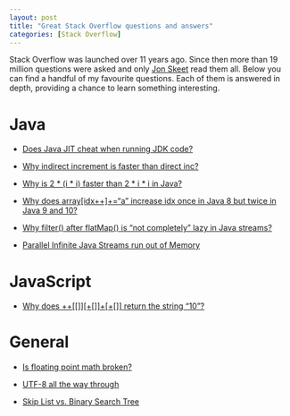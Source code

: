 ```yaml
---
layout: post
title: "Great Stack Overflow questions and answers"
categories: [Stack Overflow]
---
```


Stack Overflow was launched over 11 years ago. Since then more than 19 million questions were asked and only 
[Jon Skeet](https://stackoverflow.com/users/22656/jon-skeet) read them all. Below you can find a handful of 
my favourite questions. Each of them is answered in depth, providing a chance to learn something interesting.


# Java

- [Does Java JIT cheat when running JDK code?](https://stackoverflow.com/q/45912510/1602555)

- [Why indirect increment is faster than direct inc?](https://stackoverflow.com/q/31462514/1602555)

- [Why is 2 * (i * i) faster than 2 * i * i in Java?](https://stackoverflow.com/q/53452713/1602555)

- [Why does array[idx++]+=“a” increase idx once in Java 8 but twice in Java 9 and 10?](https://stackoverflow.com/q/50683786/1602555)

- [Why filter() after flatMap() is “not completely” lazy in Java streams?](https://stackoverflow.com/q/29229373/1602555)

- [Parallel Infinite Java Streams run out of Memory](https://stackoverflow.com/q/60002462/1602555)


# JavaScript

- [Why does ++[[]][+[]]+[+[]] return the string “10”?](https://stackoverflow.com/q/7202157/1602555)


# General

- [Is floating point math broken?](https://stackoverflow.com/q/588004/1602555)

- [UTF-8 all the way through](https://stackoverflow.com/q/279170/1602555)

- [Skip List vs. Binary Search Tree](https://stackoverflow.com/q/256511/1602555)
